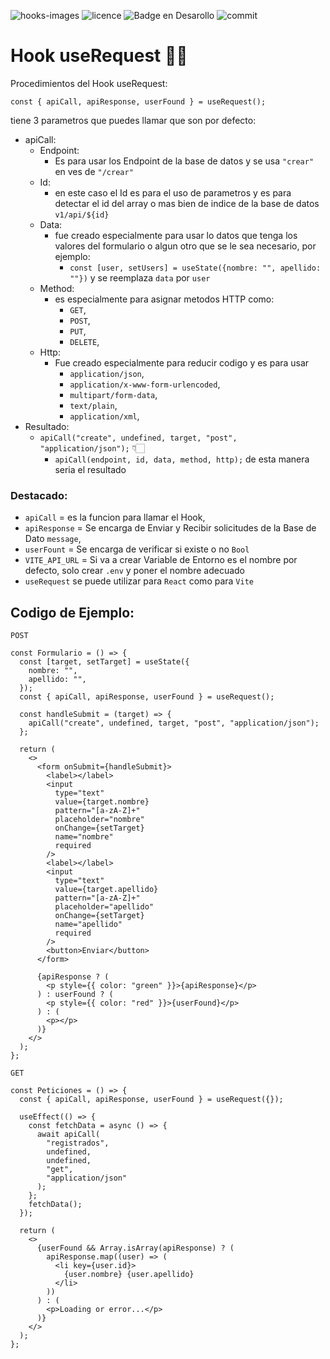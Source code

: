 ![hooks-images](https://github.com/user-attachments/assets/39266a60-7e6d-4d10-a46b-3d1dc6d3a3e5)
![licence](https://img.shields.io/github/license/GianfrancoD/useRequest)
![Badge en Desarollo](https://img.shields.io/badge/Status-En%20Desarrollo-green)
![commit](https://img.shields.io/github/commits-since/GianfrancoD/useRequest/v1.0.0-beta.1)

# Hook useRequest ✍🏻

Procedimientos del Hook useRequest:

`const { apiCall, apiResponse, userFound } = useRequest();`

tiene 3 parametros que puedes llamar que son por defecto:
- apiCall:
  - Endpoint:
    - Es para usar los Endpoint de la base de datos y se usa `"crear"` en ves de `"/crear"`
  - Id:
    - en este caso el Id es para el uso de parametros y es para detectar el id del array o mas bien de indice de la base de datos `v1/api/${id}`
  - Data:
    - fue creado especialmente para usar lo datos que tenga los valores del formulario o algun otro que se le sea necesario, por ejemplo:
      - `const [user, setUsers] = useState({nombre: "", apellido: ""})` y se reemplaza `data` por `user`
  - Method:
    - es especialmente para asignar metodos HTTP como:
      - `GET`,
      - `POST`,
      - `PUT`,
      - `DELETE`,
  - Http:
    - Fue creado especialmente para reducir codigo y es para usar
      - `application/json`,
      - `application/x-www-form-urlencoded`,
      - `multipart/form-data`,
      - `text/plain`,
      - `application/xml`, 
- Resultado:
  - `apiCall("create", undefined, target, "post", "application/json");` 👇🏻
    - `apiCall(endpoint, id, data, method, http);` de esta manera seria el resultado
    
### Destacado:
- `apiCall` = es la funcion para llamar el Hook,
-  `apiResponse` = Se encarga de Enviar y Recibir solicitudes de la Base de Dato `message`,
-  `userFount` = Se encarga de verificar si existe o no `Bool`
-  `VITE_API_URL` = Si va a crear Variable de Entorno es el nombre por defecto, solo crear `.env` y poner el nombre adecuado
-  `useRequest` se puede utilizar para `React` como para `Vite`

## Codigo de Ejemplo:

`POST`
```
const Formulario = () => {
  const [target, setTarget] = useState({
    nombre: "",
    apellido: "",
  });
  const { apiCall, apiResponse, userFound } = useRequest();

  const handleSubmit = (target) => {
    apiCall("create", undefined, target, "post", "application/json");
  };

  return (
    <>
      <form onSubmit={handleSubmit}>
        <label></label>
        <input
          type="text"
          value={target.nombre}
          pattern="[a-zA-Z]+"
          placeholder="nombre"
          onChange={setTarget}
          name="nombre"
          required
        />
        <label></label>
        <input
          type="text"
          value={target.apellido}
          pattern="[a-zA-Z]+"
          placeholder="apellido"
          onChange={setTarget}
          name="apellido"
          required
        />
        <button>Enviar</button>
      </form>

      {apiResponse ? (
        <p style={{ color: "green" }}>{apiResponse}</p>
      ) : userFound ? (
        <p style={{ color: "red" }}>{userFound}</p>
      ) : (
        <p></p>
      )}
    </>
  );
};

```

`GET`
```
const Peticiones = () => {
  const { apiCall, apiResponse, userFound } = useRequest({});

  useEffect(() => {
    const fetchData = async () => {
      await apiCall(
        "registrados",
        undefined,
        undefined,
        "get",
        "application/json"
      );
    };
    fetchData();
  });

  return (
    <>
      {userFound && Array.isArray(apiResponse) ? (
        apiResponse.map((user) => (
          <li key={user.id}>
            {user.nombre} {user.apellido}
          </li>
        ))
      ) : (
        <p>Loading or error...</p>
      )}
    </>
  );
};
```
